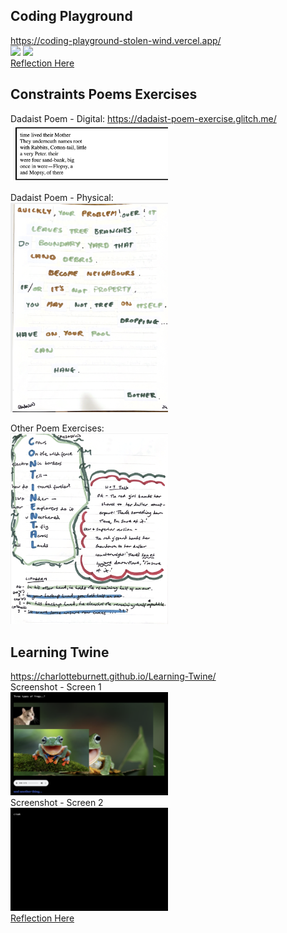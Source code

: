 ## Coding Playground
https://coding-playground-stolen-wind.vercel.app/ <br>
<img src="./screenshots/Coding-Playground/playground-screen1.png" width=50%>
<img src="./screenshots/Coding-Playground/playground-screen2.png" width=50%> <br>
[Reflection Here](./reflections.md)

## Constraints Poems Exercises
Dadaist Poem - Digital: https://dadaist-poem-exercise.glitch.me/ <br>
<img src="./constraints-poems-exercises/dadaist-poem-digital/dadaist-poem-digital.png" width=50%> <br>

Dadaist Poem - Physical: <br>
<img src="./constraints-poems-exercises/dadaist-poem-physical.png" width=50%> <br>

Other Poem Exercises: <br>
<img src="./constraints-poems-exercises/other-poem-exercises.png" width=50%>


## Learning Twine
https://charlotteburnett.github.io/Learning-Twine/ <br>
Screenshot - Screen 1 <br>
<img src="./screenshots/Learning-Twine/learning-twine-screen1.png" width=50%> <br>
Screenshot - Screen 2 <br>
<img src="./screenshots/Learning-Twine/learning-twine-screen2.png" width=50%> <br>
[Reflection Here](./reflections.md)